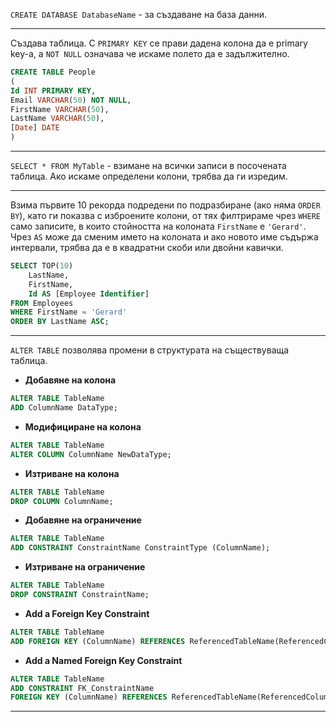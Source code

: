`CREATE DATABASE DatabaseName` - за създаване на база данни.

---
Създава таблицa. С `PRIMARY KEY` се прави дадена колона да е primary key-a, а `NOT NULL` означава че искаме полето да е задължително.

```sql
CREATE TABLE People
(
Id INT PRIMARY KEY,
Email VARCHAR(50) NOT NULL,
FirstName VARCHAR(50),
LastName VARCHAR(50),
[Date] DATE
)
```

---

`SELECT * FROM MyTable` - взимане на всички записи в посочената таблица. Ако искаме определени колони, трябва да ги изредим.

---
Взима първите 10 рекорда подредени по подразбиране (ако няма `ORDER BY`), като ги показва с изброените колони, от тях филтрираме чрез `WHERE` само записите, в които стойността на колоната `FirstName` е `'Gerard'`. Чрез `AS` може да сменим името на колоната и ако новото име съдържа интервали, трябва да е в квадратни скоби или двойни кавички.

```sql
SELECT TOP(10) 
	LastName, 
	FirstName,
	Id AS [Employee Identifier]
FROM Employees 
WHERE FirstName = 'Gerard'
ORDER BY LastName ASC;
```

---

`ALTER TABLE` позволява промени в структурата на съществуваща таблица.

- **Добавяне на колона**

```sql
ALTER TABLE TableName
ADD ColumnName DataType;
```

- **Модифициране на колона**

```sql
ALTER TABLE TableName
ALTER COLUMN ColumnName NewDataType;
```

- **Изтриване на колона**

```sql
ALTER TABLE TableName
DROP COLUMN ColumnName;
```

- **Добавяне на ограничение**

```sql
ALTER TABLE TableName
ADD CONSTRAINT ConstraintName ConstraintType (ColumnName);
```

- **Изтриване на ограничение**

```sql
ALTER TABLE TableName
DROP CONSTRAINT ConstraintName;
```

- **Add a Foreign Key Constraint**

```sql
ALTER TABLE TableName
ADD FOREIGN KEY (ColumnName) REFERENCES ReferencedTableName(ReferencedColumnName);
```

- **Add a Named Foreign Key Constraint**

```sql
ALTER TABLE TableName
ADD CONSTRAINT FK_ConstraintName
FOREIGN KEY (ColumnName) REFERENCES ReferencedTableName(ReferencedColumnName);
```

---
